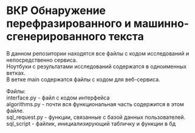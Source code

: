 # ВКР Обнаружение перефразированного и машинно-сгенерированного текста

В данном репозитории находятся все файлы с кодом исследований и непосредственно сервиса.  
Ноутбуки с результатами исследований содержатся в одноименных ветках.  
В ветке main содержатся файлы с кодом для веб-сервиса. 

Файлы:  
interface.py - файл с кодом интерфейса  
algorithms.py - почти вся функциональная часть содержится в этом файле.  
sql_request.py - функции, связанные с базой данных пользователей.  
sql_script - файлик, инициализирующий табличку и функции в бд

